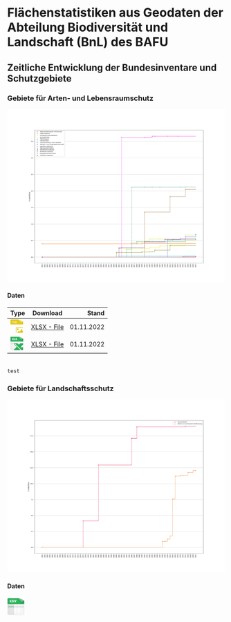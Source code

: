 # Flächenstatistiken aus Geodaten der Abteilung Biodiversität und Landschaft (BnL) des BAFU

## Zeitliche Entwicklung der Bundesinventare und Schutzgebiete

### Gebiete für Arten- und Lebensraumschutz
<p align="left">
  <img width="800" height="400" src="/doc/img/Flaechenstatistik_kleine_Gebiete_1961_to_2021_created_2022-11-01.png">
</p>

#### Daten

| Type        | Download           | Stand  |
| ------------- |:-------------:| -----:|
| <img width="30" src="/doc/assets/png_logo.png">      | [XLSX - File](/doc/img/Flaechenstatistik_Arten_und_Lebensraumschutz_1961_to_2021_created_2022-11-01.png)      |   01.11.2022 |
| <img width="30" src="/doc/assets/xls_logo.png">      | [XLSX - File](/doc/Flaechenstatistik_1961_to_2021_created_2022-11-01.xlsx)      |   01.11.2022 |



<code>
test
</code>


### Gebiete für Landschaftsschutz
<p align="left">
  <img width="800" height="400" src="/doc/img/Flaechenstatistik_BLN_Paerke_1961_to_2021_created_2022-11-01.png">
</p>

#### Daten
<p align="left">
  <img width="40" src="/doc/assets/csv_logo.png">
</p>

